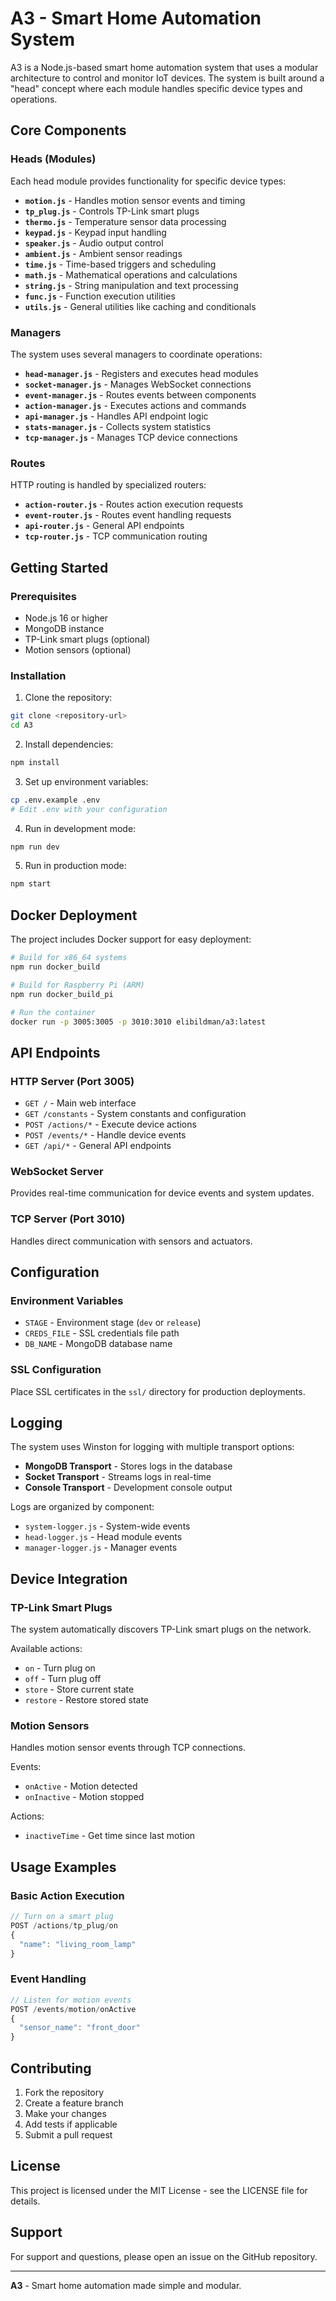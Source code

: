 # A3 - Smart Home Automation System

A3 is a Node.js-based smart home automation system that uses a modular architecture to control and monitor IoT devices. The system is built around a "head" concept where each module handles specific device types and operations.

## Core Components

### Heads (Modules)

Each head module provides functionality for specific device types:

- **`motion.js`** - Handles motion sensor events and timing
- **`tp_plug.js`** - Controls TP-Link smart plugs
- **`thermo.js`** - Temperature sensor data processing
- **`keypad.js`** - Keypad input handling
- **`speaker.js`** - Audio output control
- **`ambient.js`** - Ambient sensor readings
- **`time.js`** - Time-based triggers and scheduling
- **`math.js`** - Mathematical operations and calculations
- **`string.js`** - String manipulation and text processing
- **`func.js`** - Function execution utilities
- **`utils.js`** - General utilities like caching and conditionals

### Managers

The system uses several managers to coordinate operations:

- **`head-manager.js`** - Registers and executes head modules
- **`socket-manager.js`** - Manages WebSocket connections
- **`event-manager.js`** - Routes events between components
- **`action-manager.js`** - Executes actions and commands
- **`api-manager.js`** - Handles API endpoint logic
- **`stats-manager.js`** - Collects system statistics
- **`tcp-manager.js`** - Manages TCP device connections

### Routes

HTTP routing is handled by specialized routers:

- **`action-router.js`** - Routes action execution requests
- **`event-router.js`** - Routes event handling requests
- **`api-router.js`** - General API endpoints
- **`tcp-router.js`** - TCP communication routing

## Getting Started

### Prerequisites

- Node.js 16 or higher
- MongoDB instance
- TP-Link smart plugs (optional)
- Motion sensors (optional)

### Installation

1. Clone the repository:

```bash
git clone <repository-url>
cd A3
```

2. Install dependencies:

```bash
npm install
```

3. Set up environment variables:

```bash
cp .env.example .env
# Edit .env with your configuration
```

4. Run in development mode:

```bash
npm run dev
```

5. Run in production mode:

```bash
npm start
```

## Docker Deployment

The project includes Docker support for easy deployment:

```bash
# Build for x86_64 systems
npm run docker_build

# Build for Raspberry Pi (ARM)
npm run docker_build_pi

# Run the container
docker run -p 3005:3005 -p 3010:3010 elibildman/a3:latest
```

## API Endpoints

### HTTP Server (Port 3005)

- `GET /` - Main web interface
- `GET /constants` - System constants and configuration
- `POST /actions/*` - Execute device actions
- `POST /events/*` - Handle device events
- `GET /api/*` - General API endpoints

### WebSocket Server

Provides real-time communication for device events and system updates.

### TCP Server (Port 3010)

Handles direct communication with sensors and actuators.

## Configuration

### Environment Variables

- `STAGE` - Environment stage (`dev` or `release`)
- `CREDS_FILE` - SSL credentials file path
- `DB_NAME` - MongoDB database name

### SSL Configuration

Place SSL certificates in the `ssl/` directory for production deployments.

## Logging

The system uses Winston for logging with multiple transport options:

- **MongoDB Transport** - Stores logs in the database
- **Socket Transport** - Streams logs in real-time
- **Console Transport** - Development console output

Logs are organized by component:

- `system-logger.js` - System-wide events
- `head-logger.js` - Head module events
- `manager-logger.js` - Manager events

## Device Integration

### TP-Link Smart Plugs

The system automatically discovers TP-Link smart plugs on the network.

Available actions:

- `on` - Turn plug on
- `off` - Turn plug off
- `store` - Store current state
- `restore` - Restore stored state

### Motion Sensors

Handles motion sensor events through TCP connections.

Events:

- `onActive` - Motion detected
- `onInactive` - Motion stopped

Actions:

- `inactiveTime` - Get time since last motion

## Usage Examples

### Basic Action Execution

```javascript
// Turn on a smart plug
POST /actions/tp_plug/on
{
  "name": "living_room_lamp"
}
```

### Event Handling

```javascript
// Listen for motion events
POST /events/motion/onActive
{
  "sensor_name": "front_door"
}
```

## Contributing

1. Fork the repository
2. Create a feature branch
3. Make your changes
4. Add tests if applicable
5. Submit a pull request

## License

This project is licensed under the MIT License - see the LICENSE file for details.

## Support

For support and questions, please open an issue on the GitHub repository.

---

**A3** - Smart home automation made simple and modular.
